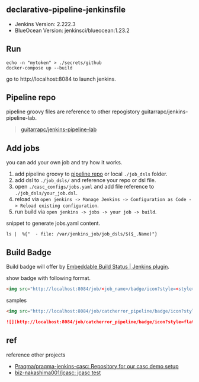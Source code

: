## declarative-pipeline-jenkinsfile

* Jenkins Version: 2.222.3
* BlueOcean Version: jenkinsci/blueocean:1.23.2

## Run

```shell
echo -n "mytoken" > ./secrets/github
docker-compose up --build
```

go to http://localhost:8084 to launch jenkins.

## Pipeline repo

pipeline groovy files are reference to other repogistory guitarrapc/jenkins-pipeline-lab.

> [guitarrapc/jenkins\-pipeline\-lab](https://github.com/guitarrapc/jenkins-pipeline-lab)

## Add jobs

you can add your own job and try how it works.

1. add pipeline groovy to [pipeline repo](https://github.com/guitarrapc/jenkins-pipeline-lab) or local `./job_dsls` folder.
1. add dsl to `./job_dsls/` and reference your repo or dsl file.
1. open `./casc_configs/jobs.yaml` and add file reference to `./job_dsls/your_job.dsl`.
1. reload via `open jenkins -> Manage Jenkins -> Configuration as Code -> Reload existing configuration`.
1. run build via `open jenkins -> jobs -> your job -> build`.

snippet to generate jobs.yaml content.

```shell
ls |  %{"  - file: /var/jenkins_job/job_dsls/$($_.Name)"}
```

## Build Badge

Build badge will offer by [Embeddable Build Status \| Jenkins plugin](https://plugins.jenkins.io/embeddable-build-status/).

show badge with following format.

```html
<img src="http://localhost:8084/job/<job_name>/badge/icon?style=<style>">
```

samples

```html
<img src="http://localhost:8084/job/catcherror_pipeline/badge/icon?style=flat">
```

```md
![](http://localhost:8084/job/catcherror_pipeline/badge/icon?style=flat)
```

## ref

reference other projects

* [Praqma/praqma\-jenkins\-casc: Repository for our casc demo setup](https://github.com/Praqma/praqma-jenkins-casc)
* [biz\-nakashima001/jcasc: jcasc test](https://github.com/biz-nakashima001/jcasc)
